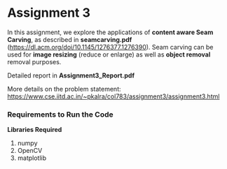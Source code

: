 # Assignment 3

In this assignment, we explore the applications of **content aware Seam Carving**, as described in **seamcarving.pdf** (https://dl.acm.org/doi/10.1145/1276377.1276390). 
Seam carving can be used for **image resizing** (reduce or enlarge) as well as **object removal** removal purposes.

Detailed report in **Assignment3_Report.pdf**

More details on the problem statement: https://www.cse.iitd.ac.in/~pkalra/col783/assignment3/assignment3.html

### Requirements to Run the Code

**Libraries Required**
1. numpy
2. OpenCV
3. matplotlib


